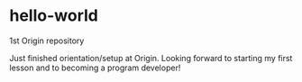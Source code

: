 # hello-world
1st Origin repository

Just finished orientation/setup at Origin.  Looking forward to starting my first lesson and to becoming a program developer!

